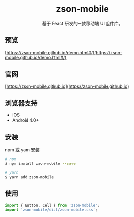<h1 align="center">zson-mobile</h1>

<div align="center">

基于 React 研发的一款移动端 UI 组件库。

</div>

## 预览

[https://zson-mobile.github.io/demo.html#/](https://zson-mobile.github.io/demo.html#/)

## 官网

[https://zson-mobile.github.io](https://zson-mobile.github.io)

## 浏览器支持

- iOS
- Android 4.0+

## 安装

npm 或 yarn 安装

```bash
# npm
$ npm install zson-mobile --save

# yarn
$ yarn add zson-mobile
```

## 使用

```js
import { Button, Cell } from 'zson-mobile';
import 'zson-mobile/dist/zson-mobile.css';
```
